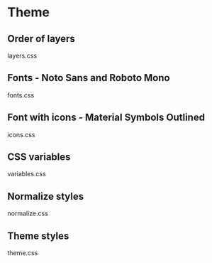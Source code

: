 # Theme

## Order of layers

layers.css

## Fonts - Noto Sans and Roboto Mono

fonts.css

## Font with icons - Material Symbols Outlined

icons.css

## CSS variables

variables.css

## Normalize styles

normalize.css

## Theme styles

theme.css
